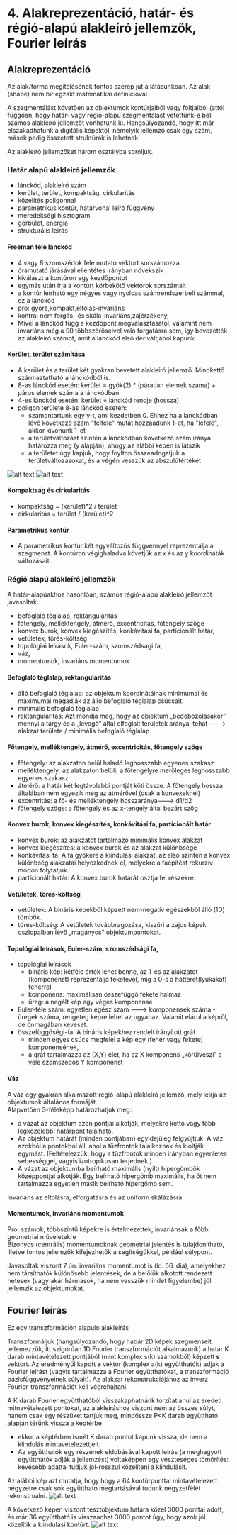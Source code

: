 # 4. Alakreprezentáció, határ- és régió-alapú alakleíró jellemzők, Fourier leírás

## Alakreprezentáció

Az alak/forma megítélésének fontos szerep jut a látásunkban.
Az alak (shape) nem bír egzakt matematikai definícióval

A szegmentálást
követően az objektumok kontúrjaiból vagy foltjaiból (attól függően, hogy határ- vagy
régió-alapú szegmentálást vetettünk-e be) számos alakleíró jellemzőt vonhatunk ki.
Hangsúlyozandó, hogy itt már elszakadhatunk a digitális képektől, némelyik jellemző
csak egy szám, mások pedig összetett struktúrák is lehetnek.

Az alakleíró jellemzőket három osztályba soroljuk.

### Határ alapú alakleíró jellemzők

- lánckód, alakleíró szám
- kerület, terület, kompaktság, cirkularitás
- közelítés poligonnal
- parametrikus kontúr, határvonal leíró függvény
- meredekségi hisztogram
- görbület, energia
- strukturális leírás

#### Freeman féle lánckód

- 4 vagy 8 szomszédok felé mutató vektort sorszámozza
- óramutató járásával ellentétes irányban növekszik
- kiválaszt a kontúron egy kezdőpontot
- egymás után írja a kontúrt körbekötő vektorok sorszámait
- a kontúr leírható egy négyes vagy nyolcas számrendszerbeli számmal, ez a lánckód
- pro: gyors,kompakt,eltolás-invariáns
- kontra: nem forgás- és skála-invariáns,zajérzékeny,
- Mivel a lánckód függ a kezdőpont megválasztásától, valamint nem invariáns még a
90 többszöröseivel való forgatásra sem, így bevezették az alakleíró számot, amit a
lánckód első deriváltjából kapunk.

#### Kerület, terület számítása

- A kerület és a terület két gyakran bevetett alakleíró jellemző. Mindkettő
származtatható a lánckódból is.
- 8-as lánckód esetén: kerület = gyök(2) * (páratlan elemek száma) + páros elemek száma a lánckódban
- 4-es lánckód esetén: kerület = lánckód rendje (hossza)
- poligon területe 8-as lánckód esetén: 
	- számontartunk egy y-t, ami kezdetben 0. Ehhez ha a lánckódban lévő következő szám "felfele" mutat hozzáadunk 1-et, ha "lefele", akkor kivonunk 1-et
	- a területváltozást szintén a lánckódban következő szám iránya határozza meg (y alapján), ahogy az alábbi képen is látszik
	- a területet úgy kapjuk, hogy foylton összeadogatjuk a területváltozásokat, és a végén vesszük az abszulútértékét

![alt text](asd.png "Title")
![alt text](asd2.png "Title")

#### Kompaktság és cirkularitás

- kompaktság = (kerület)^2 / terület
- cirkularitás = terület / (kerület)^2

#### Parametrikus kontúr

- A parametrikus kontúr két egyváltozós függvénnyel reprezentálja a szegmenst. A
kontúron végighaladva követjük az x és az y koordináták változásait.

### Régió alapú alakleíró jellemzők

A határ-alapúakhoz hasonlóan, számos régió-alapú alakleíró jellemzőt javasoltak.

- befoglaló téglalap, rektangularitás
- főtengely, melléktengely, átmérő,
excentricitás, főtengely szöge
- konvex burok, konvex kiegészítés,
konkávitási fa, partícionált határ,
- vetületek, törés-költség
- topológiai leírások, Euler-szám,
szomszédsági fa,
- váz,
- momentumok, invariáns momentumok

#### Befoglaló téglalap, rektangularitás

- álló befoglaló téglalap: az objektum koordinátáinak minimumai és maximumai
megadják az álló befoglaló téglalap csúcsait.
- minimális befoglaló téglalap
- rektangularitás: Azt mondja meg, hogy az objektum „bedobozolásakor” mennyi a
tárgy és a „levegő” által elfoglalt területek aránya, tehát ---> alakzat területe / minimális befoglaló téglalap

#### Főtengely, melléktengely, átmérő, excentricitás, főtengely szöge

- főtengely: az alakzaton belül haladó leghosszabb egyenes szakasz
- melléktengely: az alakzaton belüli, a főtengelyre merőleges leghosszabb egyenes szakasz
- átmérő: a határ két legtávolabbi pontját köti össze. A főtengely hossza általában nem egyezik meg az átmérővel (csak a
konvexeknél)
- excentritás: a fő- és melléktengely hosszaránya---> d1/d2
- főtengely szöge: a főtengely és az x-tengely által bezárt szög

#### Konvex burok, konvex kiegészítés, konkávitási fa, partícionált határ

- konvex burok: az alakzatot tartalmazó minimális konvex alakzat
- konvex kiegészítés: a konvex burok és az alakzat különbsége
- konkávitási fa: A fa gyökere a kiindulási alakzat, az első
szinten a konvex különbség alakzatai
helyezkednek el, melyekre a faépítést
rekurzív módon folytatjuk.
- partícionált határ: A konvex burok határát osztja fel részekre.

#### Vetületek, törés-költség

- vetületek: A bináris képekből képzett nem-negatív egészekből álló (1D) tömbök.
- törés-költség: A vetületek továbbragozása, kiszűri a zajos képek oszlopaiban lévő „magányos” objektumpontokat.

#### Topológiai leírások, Euler-szám, szomszédsági fa,

- topológiai leírások
	- bináris kép: kétféle érték lehet benne, az 1-es az alakzatot (komponenst) reprezentálja feketével, míg a 0-s a hátteret(lyukakat) fehérrel
	- komponens: maximálisan összefüggő fekete halmaz
	- üreg: a negált kép egy véges komponense
- Euler-féle szám: egyetlen egész szám ---> komponensek száma - üregek száma, rengeteg képre lehet az ugyanaz. Valamit elárul a képről, de önmagában keveset.
- összefüggőségi-fa: A bináris képekhez rendelt irányított gráf
	- minden egyes csúcs megfelel a kép egy (fehér vagy fekete) komponensének,
	- a gráf tartalmazza az (X,Y) élet, ha az X komponens „körülveszi” a vele szomszédos Y komponenst

#### Váz

A váz egy gyakran alkalmazott régió-alapú alakleíró jellemző, mely leírja az objektumok általános formáját.\
Alapvetően 3-féleképp határozhatjuk meg:
- a vázat az objektum azon pontjai alkotják, melyekre kettő vagy több legközelebbi határpont található.
- Az objektum határát (minden pontjában) egyidejűleg felgyújtjuk. A váz azokból a pontokból áll, ahol a tűzfrontok találkoznak és kioltják egymást. (Feltételezzük, hogy a tűzfrontok minden irányban egyenletes sebességgel, vagyis izotropikusan terjednek.)
- A vázat az objektumba beírható maximális (nyílt) hipergömbök középpontjai alkotják. Egy beírható hipergömb maximális, ha őt nem tartalmazza egyetlen másik beírható hipergömb sem.

Invariáns az eltolásra, elforgatásra és az uniform skálázásra

#### Momentumok, invariáns momentumok

Pro: számok, többszintű képekre is értelmezettek, invariánsak a főbb geometriai műveletekre\
Bizonyos (centrális) momentumoknak geometriai jelentés is tulajdonítható, illetve fontos jellemzők kifejezhetők a segítségükkel, például súlypont.

Javasoltak viszont 7 ún. invariáns momentumot is (ld. 56. dia), amelyekhez nem
társíthatók különösebb jelentések, de a belőlük alkotott rendezett hetesek (vagy akár
hármasok, ha nem vesszük mindet figyelembe) jól jellemzik az objektumokat.

## Fourier leírás

Ez egy transzformáción alapuló alakleírás

Transzformáljuk (hangsúlyozandó, hogy habár 2D képek szegmenseit jellemezzük, itt
szigorúan 1D Fourier transzformációt alkalmazunk) a határ K darab
mintavételezett pontjából (mint komplex s(k)
számokból) képzett **s** vektort. Az
eredményül kapott **a** vektor (komplex a(k)
együtthatók) adják a Fourier leírást (vagyis tartalmazza a Fourier együtthatókat, a transzformáció bázisfüggvényeinek
súlyait).
Az alakzat rekonstrukciójához az inverz
Fourier-transzformációt kell végrehajtani.

A K darab Fourier együtthatóból visszakaphatnánk torzítatlanul az eredeti mitnavételezett pontokat, az alakleíráshoz viszont
nem az összes súlyt, hanem csak egy részüket tartjuk meg, mindössze P<K darab
együttható alapján térünk vissza a képtérbe
- ekkor a képtérben ismét K darab pontot kapunk vissza, de nem a kiindulás mintavételezettjeit.
- Az együtthatók egy részének eldobásával kapott leírás
(a meghagyott együtthatók adják a jellemzést) voltaképpen egy veszteséges
tömörítés: kevesebb adattal tudjuk jól-rosszul közelíteni a kiindulásit.

Az alábbi kép azt mutatja, hogy hogy a 64 kontúrponttal mintavételezett négyzetre csak
sok együttható megtartásával tudunk négyzetfélét rekonstruálni.
![alt text](asd3.png "Title")

A következő képen viszont tesztobjektum határa közel 3000 ponttal adott,
és már 36 együttható is visszaadhat 3000 pontot úgy, hogy azok jól közelítik a
kiindulási kontúrt.
![alt text](asd4.png "Title")